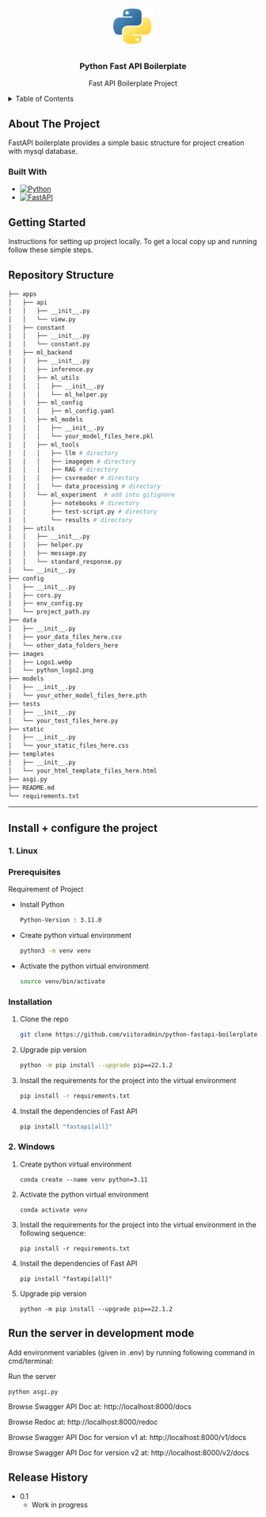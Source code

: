<!-- PROJECT LOGO -->
<br />
<div align="center">
   <img src="images/python_logo.png" alt="Logo" width="80" height="80">

<h3 align="center">Python Fast API Boilerplate</h3>

  <p align="center">
      Fast API Boilerplate Project 
  </p>
</div>


<!-- TABLE OF CONTENTS -->
<details  >
  <summary>Table of Contents</summary>
  <ol>
    <li>
      <a href="#about-the-project">About The Project</a>
      <ul>
        <li><a href="#built-with">Built With</a></li>
      </ul>
    </li>
    <li>
      <a href="#getting-started">Getting Started</a>
      <ul>
        <li><a href="#prerequisites">Prerequisites</a></li>
        <li><a href="#installation">Installation</a></li>
      </ul>
    </li>
  </ol>
</details>

<!-- ABOUT THE PROJECT -->
## About The Project

FastAPI boilerplate provides a simple basic structure for project creation with mysql database.


### Built With

* [![Python][Python]][Python-url]
* [![FastAPI][FastAPI]][FastAPI-url]

<!-- GETTING STARTED -->
## Getting Started

Instructions for setting up project locally.
To get a local copy up and running follow these simple steps.

## Repository Structure

```sh
├── apps
│   ├── api
│   │   ├── __init__.py
│   │   └── view.py
│   ├── constant
│   │   ├── __init__.py
│   │   └── constant.py
│   ├── ml_backend
│   │   ├── __init__.py
│   │   ├── inference.py
│   │   ├── ml_utils
│   │   │   ├── __init__.py
│   │   │   └── ml_helper.py
│   │   ├── ml_config
│   │   │   ├── ml_config.yaml
│   │   ├── ml_models
│   │   │   ├── __init__.py
│   │   │   └── your_model_files_here.pkl
│   │   ├── ml_tools
│   │   │   ├── llm # directory
│   │   │   ├── imagegen # directory
│   │   │   ├── RAG # directory
│   │   │   ├── csvreader # directory
│   │   │   └── data_processing # directory
│   │   └── ml_experiment  # add into gitignore
│   │       ├── notebooks # directory
│   │       ├── test-script.py # directory
│   │       └── results # directory
│   ├── utils
│   │   ├── __init__.py
│   │   ├── helper.py
│   │   ├── message.py
│   │   └── standard_response.py
│   └── __init__.py
├── config
│   ├── __init__.py
│   ├── cors.py
│   ├── env_config.py
│   └── project_path.py
├── data
│   ├── __init__.py
│   ├── your_data_files_here.csv
│   └── other_data_folders_here
├── images
│   ├── Logo1.webp
│   └── python_logo2.png
├── models
│   ├── __init__.py
│   └── your_other_model_files_here.pth
├── tests
│   ├── __init__.py
│   └── your_test_files_here.py
├── static
│   ├── __init__.py
│   └── your_static_files_here.css
├── templates
│   ├── __init__.py
│   └── your_html_template_files_here.html
├── asgi.py
├── README.md
└── requirements.txt
```

---

## Install + configure the project

### 1. Linux
### Prerequisites

Requirement of Project
* Install Python 
  ```sh
  Python-Version : 3.11.0
  ```
* Create python virtual environment
  ```sh
  python3 -m venv venv
  ```
* Activate the python virtual environment
  ```sh
  source venv/bin/activate
  ```

### Installation

1. Clone the repo
   ```sh
   git clone https://github.com/viitoradmin/python-fastapi-boilerplate
   ```
2. Upgrade pip version
    ```sh
   python -m pip install --upgrade pip==22.1.2
    ```
3. Install the requirements for the project into the virtual environment
   ```sh
   pip install -r requirements.txt
   ```
4. Install the dependencies of Fast API
   ```sh
   pip install "fastapi[all]"
   ```

### 2. Windows

1. Create python virtual environment
   ```
   conda create --name venv python=3.11
   ```

2. Activate the python virtual environment
   ```
   conda activate venv
   ```

3. Install the requirements for the project into the virtual environment in the following sequence:
   ```
   pip install -r requirements.txt
   ```

4. Install the dependencies of Fast API
   ```
   pip install "fastapi[all]"
   ```

5. Upgrade pip version
   ```
   python -m pip install --upgrade pip==22.1.2
   ```

## Run the server in development mode
 
Add environment variables (given in .env) by running following command in cmd/terminal:

Run the server
   ```
   python asgi.py
   ```
   
Browse Swagger API Doc at: http://localhost:8000/docs

Browse  Redoc at: http://localhost:8000/redoc

Browse Swagger API Doc for version v1 at: http://localhost:8000/v1/docs

Browse Swagger API Doc for version v2 at: http://localhost:8000/v2/docs

## Release History

* 0.1
    * Work in progress

   
<!-- MARKDOWN LINKS & IMAGES -->
[Python]: https://img.shields.io/badge/Python-000000?style=for-the-badge&logo=python&logoColor=Blue
[Python-url]: https://docs.python.org/3.10/
[FastAPI]: https://img.shields.io/badge/FastAPI-20232A?style=for-the-badge&logo=fastapi&logoColor=009485
[FastAPI-url]: https://fastapi.tiangolo.com/